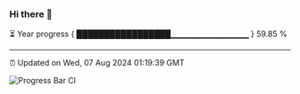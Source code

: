 ### Hi there 👋

⏳ Year progress { █████████████████▁▁▁▁▁▁▁▁▁▁▁▁▁ } 59.85 %

---

⏰ Updated on Wed, 07 Aug 2024 01:19:39 GMT

![Progress Bar CI](https://github.com/liununu/liununu/workflows/Progress%20Bar%20CI/badge.svg)

